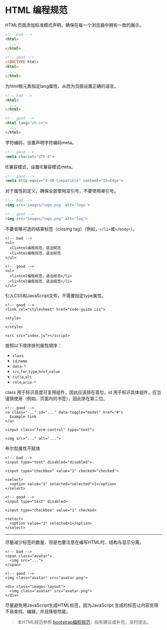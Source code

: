 # HTML 编程规范

HTML页面添加标准模式声明，确保在每一个浏览器中拥有一致的展示。

```HTML
<!-- bad -->
<html>
  ...
</html>

<!-- good -->
<!DOCTYPE html>
<html>
  ...
</html>
```

为html根元素指定lang属性，从而为页面设置正确的语言。

```HTML
<!-- bad -->
<html>
  ...
</html>

<!-- good -->
<html lang="zh-cn">
  ...
</html>
```

字符编码，设置声明字符编码meta。

```HTML
<!-- good -->
<meta charset="UTF-8">
```

IE兼容模式，设置IE兼容模式meta。

```HTML
<!-- good -->
<meta http-equiv="X-UA-Compatible" content="IE=Edge">
```

对于属性的定义，确保全部使用双引号，不要使用单引号。

```HTML
<!-- bad -->
<img src='images/logo.png' alt='logo'>

<!-- good -->
<img src="images/logo.png" alt="log">
```

不要省略可选的结束标签（closing tag）（例如，`</li>`或`</body>`）。

```
<!-- bad -->
<ul>
  <li>html编程规范，语法规范
  <li>html编程规范，语法规范
</ul>  

<!-- good -->
<ul>
  <li>html编程规范，语法规范</li>
  <li>html编程规范，语法规范</li>
</ul>
```

引入CSS和JavaScript文件，不需要指定type属性。

```
<!-- good -->
<link rel="stylesheet" href="code-guide.css">

<style>
  ...
</style>

<src src="index.js"></script>
```

按照以下顺序排列属性顺序：

* `class`
* `id`,`name`
* `data-*`
* `src`,`for`,`type`,`href`,`value`
* `title`,`alt`
* `role`,`aria-*`

class 用于标识高度可复用组件，因此应该排在首位。id 用于标识具体组件，应当谨慎使用（例如，页面内的书签），因此排在第二位。

```
<!-- good -->
<a class="..." id="..." data-toggle="modal" href="#">
  Example link
</a>

<input class="form-control" type="text">

<img src="..." alt="...">
```

布尔型属性不赋值

```
<!-- bad -->
<input type="text" disabled="disabled">

<input type="checkbox" value="1" checked="checked">

<select>
  <option value="1" selected="selected">1</option>
</select>

<!-- good -->
<input type="text" disabled>

<input type="checkbox" value="1" checked>

<select>
  <option value="1" selected>1</option>
</select>
```

---

尽量减少标签的数量，但是也要注意在编写HTML时，结构与显示分离。

```
<!-- bad -->
<span class="avatar">
  <img src="...">
</span>

<!-- good -->
<img class="avatar" src="avatar.png">

<div class="images-layout">
  <img class="avatar" src="avatar.png">
</div>
```

尽量避免用JavaScript生成HTML标签，因为JavaScript 生成的标签让内容变得不易查找、编辑，并且降低性能。

> 本HTML规范参照 [bootstrap编程规范](http://codeguide.bootcss.com/)，如有建议或补充，及时提出。




